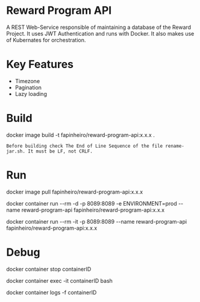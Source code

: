 # Reward Program API

A REST Web-Service responsible of maintaining a database of the Reward Project. It uses JWT Authentication and runs with Docker. It also makes use of Kubernates for orchestration.

# Key Features

- Timezone
- Pagination
- Lazy loading

# Build
docker image build -t fapinheiro/reward-program-api:x.x.x .

`Before building check The End of Line Sequence of the file rename-jar.sh. It must be LF, not CRLF.`

# Run
docker image pull fapinheiro/reward-program-api:x.x.x

docker container run --rm -d -p 8089:8089 -e ENVIRONMENT=prod --name reward-program-api fapinheiro/reward-program-api:x.x.x

docker container run --rm -it -p 8089:8089 --name reward-program-api fapinheiro/reward-program-api:x.x.x

# Debug
docker container stop containerID

docker container exec -it containerID bash

docker container logs -f containerID


